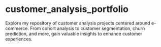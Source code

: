 # customer_analysis_portfolio
Explore my repository of customer analysis projects centered around e-commerce. From cohort analysis to customer segmentation, churn prediction, and more, gain valuable insights to enhance customer experiences.
